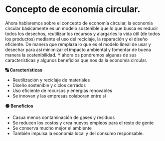 # Concepto de economía circular.

Ahora hablaremos sobre el concepto de economía circular, la economía circular básicamente es un modelo sostenible que lo que busca es reducir todos los desechos, reutilizar los recursos y alargarles la vida útil (de todos los productos) mediante el uso del reciclaje, la reparación y el diseño eficiente. De manera que remplaza lo que es el modelo líneal de usar y desechar para así minimizar el impacto ambiental y fomentar de buena manera la sostenibilidad. Y ahora os pondremos algunas de sus características y algunos beneficios que nos da la economía circular.

**🔠 Características**
  * Reutilización y reciclaje de materíales
  * Diseño sostenible y ciclos cerrados
  * Uso eficiente de recursos y energías renovables
  * Se innovan y las empresas colaboran entre sí

**🟢 Beneficios**
  * Casua menos contaminación de gases y residuos
  * Se reducen los costos y crea nuevos empleos para el resto de gente
  * Se conserva mucho mejor el ambiente
  * También impulsa la economía local y del consumo responsable.

